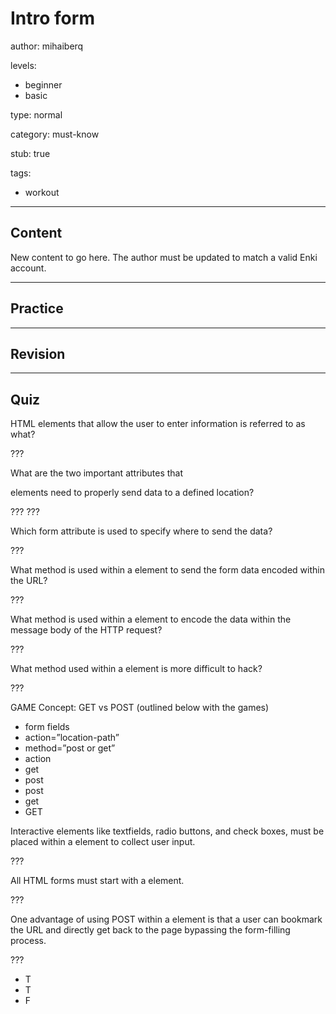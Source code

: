 # Intro form
author: mihaiberq

levels:
  - beginner
  - basic

type: normal

category: must-know

stub: true


tags:
  - workout


---
## Content

New content to go here. The author must be updated to match a valid Enki account.

---
## Practice



---
## Revision


---
## Quiz







HTML elements that allow the user to enter information is referred to as what?

???

What are the two important attributes that <form> elements need to properly send data to a defined location?

???
???

Which form attribute is used to specify where to send the data?

???

What method is used within a <form> element to send the form data encoded within the URL?

???

What method is used within a <form> element to encode the data within the message body of the HTTP request?

???

What method used within a <form> element is more difficult to hack?

???

GAME Concept: GET vs POST (outlined below with the games)

* form fields
* action=”location-path”
* method=”post or get”
* action
* get
* post
* post
* get
* GET



Interactive elements like textfields, radio buttons, and check boxes, must be placed within a <form> element to collect user input.

???

All HTML forms must start with a <form> element.

???

One advantage of using POST within a <form> element is that a user can bookmark the URL and directly get back to the page bypassing the form-filling process.

???
* T
* T
* F
